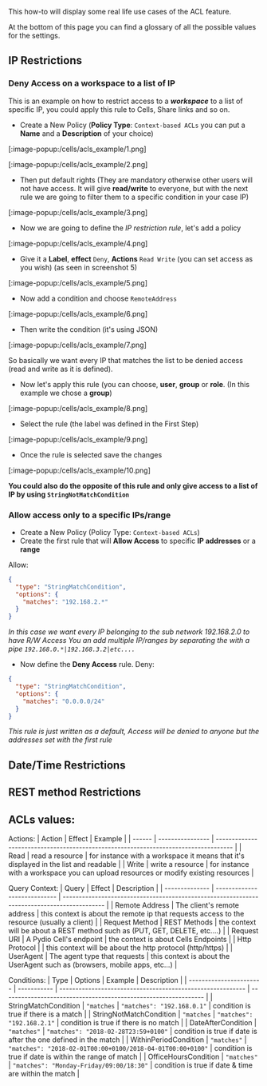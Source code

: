 This how-to will display some real life use cases of the ACL feature.

At the bottom of this page you can find a glossary of all the possible values for the settings.

## IP Restrictions

### Deny Access on a workspace to a list of IP

This is an example on how to restrict access to a **_workspace_** to a list of specific IP,
you could apply this rule to Cells, Share links and so on.

- Create a New Policy (**Policy Type**: `Context-based ACLs` you can put a **Name** and a **Description** of your choice)

[:image-popup:/cells/acls_example/1.png]

[:image-popup:/cells/acls_example/2.png]

- Then put default rights (They are mandatory otherwise other users will not have access. It will give **read/write** to everyone, but with the next rule we are going to filter them to a specific condition in your case IP)

[:image-popup:/cells/acls_example/3.png]

- Now we are going to define the _IP restriction rule_, let's add a policy

[:image-popup:/cells/acls_example/4.png]

- Give it a **Label**, **effect** `Deny`, **Actions** `Read Write` (you can set access as you wish) (as seen in screenshot 5)

[:image-popup:/cells/acls_example/5.png]

- Now add a condition and choose `RemoteAddress` 

[:image-popup:/cells/acls_example/6.png]

- Then write the condition (it's using JSON)


[:image-popup:/cells/acls_example/7.png]

So basically we want every IP that matches the list to be denied access (read and write as it is defined).

- Now let's apply this rule (you can choose, **user**, **group** or **role**. (In this example we chose a **group**)

[:image-popup:/cells/acls_example/8.png]

- Select the rule (the label was defined in the First Step)

[:image-popup:/cells/acls_example/9.png]

- Once the rule is selected save the changes

[:image-popup:/cells/acls_example/10.png]


**You could also do the opposite of this rule and only give access to a list of IP by using `StringNotMatchCondition`**



### Allow access only to a specific IPs/range

- Create a New Policy (Policy Type: `Context-based ACLs`)
- Create the first rule that will **Allow Access** to specific **IP addresses** or a **range**

Allow:

```json
{
  "type": "StringMatchCondition",
  "options": {
    "matches": "192.168.2.*"
  }
}
```

_In this case we want every IP belonging to the sub network 192.168.2.0 to have R/W Access_
_You an add multiple IP/ranges by separating the with a pipe `192.168.0.*|192.168.3.2|etc....`_

- Now define the **Deny Access** rule.
Deny:

```json
{
  "type": "StringMatchCondition",
  "options": {
    "matches": "0.0.0.0/24"
  }
}
```

_This rule is just written as a default, Access will be denied to anyone but the addresses set with the first rule_

## Date/Time Restrictions

<!--TODO-->


## REST method Restrictions

<!--TODO-->

## ACLs values:

Actions:
| Action | Effect           | Example                                                                             |
| ------ | ---------------- | ----------------------------------------------------------------------------------- |
| Read   | read a resource  | for instance with a workspace it means that it's displayed in the list and readable |
| Write  | write a resource | for instance with a workspace you can upload resources or modify existing resources |

Query Context:
| Query          | Effect                       | Description                                                                                 |
| -------------- | ---------------------------- | ------------------------------------------------------------------------------------------- |
| Remote Address | The client's remote address  | this context is about the remote ip that requests access to the resource (usually a client) |
| Request Method | REST Methods                 | the context will be about a REST method such as (PUT, GET, DELETE, etc....)                 |
| Request URI    | A Pydio Cell's endpoint      | the context is about Cells Endpoints                                                        |
| Http Protocol  |                              | this context will be about the http protocol (http/https)                                   |
| UserAgent      | The agent type that requests | this context is about the UserAgent such as (browsers, mobile apps, etc...)                 |



Conditions:
| Type                    | Options     | Example                                                    | Description                                                     |
| ----------------------- | ----------- | ---------------------------------------------------------- | --------------------------------------------------------------- |
| StringMatchCondition    | `"matches`  | `"matches": "192.168.0.1"`                                 | condition is true if there is a match                           |
| StringNotMatchCondition | `"matches`  | `"matches": "192.168.2.1"`                                 | condition is true if there is no match                          |
| DateAfterCondition      | `"matches"` | `"matches": "2018-02-28T23:59+0100"`                       | condition is true if date is after the one defined in the match |
| WithinPeriodCondition   | `"matches"` | `"matches": "2018-02-01T00:00+0100/2018-04-01T00:00+0100"` | condition is true if date is within the range of match          |
| OfficeHoursCondition    | `"matches"` | `"matches": "Monday-Friday/09:00/18:30"`                   | condition is true if date & time are within the match           |


